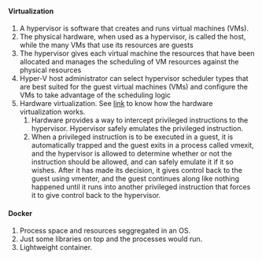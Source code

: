 #### Virtualization
1. A hypervisor is software that creates and runs virtual machines (VMs).
2. The physical hardware, when used as a hypervisor, is called the host, while the many VMs that use its resources are guests
3. The hypervisor gives each virtual machine the resources that have been allocated and manages the scheduling of VM resources against the physical resources
4. Hyper-V host administrator can select hypervisor scheduler types that are best suited for the guest virtual machines (VMs) and configure the VMs to take advantage of the scheduling logic
5. Hardware virtualization. See [link](https://security.stackexchange.com/questions/175789/does-the-main-os-run-virtualised-under-the-ring-1-hypervisor) to know how the hardware virtualization works.
   1. Hardware provides a way to intercept privileged instructions to the hypervisor. Hypervisor safely emulates the privileged instruction.
   2. When a privileged instruction is to be executed in a guest, it is automatically trapped and the guest exits in a process called vmexit, and the hypervisor is allowed to determine whether or not the instruction should be allowed, and can safely emulate it if it so wishes. After it has made its decision, it gives control back to the guest using vmenter, and the guest continues along like nothing happened until it runs into another privileged instruction that forces it to give control back to the hypervisor.
 #### Docker
 1. Process space and resources seggregated in an OS.
 2. Just some libraries on top and the processes would run.
 3. Lightweight container.
 
 